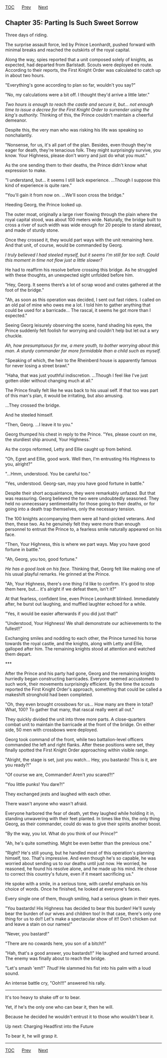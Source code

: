 [TOC](../readme.md)&nbsp;&nbsp;&nbsp;&nbsp;&nbsp;&nbsp;[Prev](index_split_009.md)&nbsp;&nbsp;&nbsp;&nbsp;&nbsp;&nbsp;[Next](index_split_011.md)



## Chapter 35: Parting Is Such Sweet Sorrow

Three days of riding.

The surprise assault force, led by Prince Leonhardt, pushed forward with
minimal breaks and reached the outskirts of the royal capital.

Along the way, spies reported that a unit composed solely of knights, as
expected, had departed from Barlstadt. Scouts were deployed en route.
According to their reports, the First Knight Order was calculated to
catch up in about two hours.

"Everything's gone according to plan so far, wouldn't you say?"

"No, my calculations were a bit off. I thought they'd arrive a little
later."

*Two hours is enough to reach the castle and secure it, but… not enough
time to issue a decree for the First Knight Order to surrender using the
king's authority.* Thinking of this, the Prince couldn't maintain a
cheerful demeanor.

Despite this, the very man who was risking his life was speaking so
nonchalantly.

"Nonsense, for us, it's all part of the plan. Besides, even though
they're eager for death, they're tenacious folk. They might surprisingly
survive, you know. Your Highness, please don't worry and just do what
you must."

As the one sending them to their deaths, the Prince didn't know what
expression to make.

"I understand, but... it seems I still lack experience. ...Though I
suppose this kind of experience is quite rare."

"You'll gain it from now on. ...We'll soon cross the bridge."

Heeding Georg, the Prince looked up.

The outer moat, originally a large river flowing through the plain where
the royal capital stood, was about 100 meters wide. Naturally, the
bridge built to cross a river of such width was wide enough for 20
people to stand abreast, and made of sturdy stone.

Once they crossed it, they would part ways with the unit remaining here.
And that unit, of course, would be commanded by Georg.

*I truly believed I had steeled myself, but it seems I’m still far too
soft. Could this moment in time not flow just a little slower?*

He had to reaffirm his resolve before crossing this bridge. As he
struggled with these thoughts, an unexpected sight unfolded before him.

"Hey, Georg. It seems there’s a lot of scrap wood and crates gathered at
the foot of the bridge."

"Ah, as soon as this operation was decided, I sent out fast riders. I
called on an old pal of mine who owes me a lot. I told him to gather
anything that could be used for a barricade... The rascal, it seems he
got more than I expected."

Seeing Georg leisurely observing the scene, hand shading his eyes, the
Prince suddenly felt foolish for worrying and couldn't help but let out
a wry chuckle.

*Ah, how presumptuous for me, a mere youth, to bother worrying about
this man. A sturdy commander far more formidable than a child such as
myself.*

"Speaking of which, the heir to the Rheinberd house is apparently famous
for never losing a street brawl."

"Haha, that was just youthful indiscretion. ...Though I feel like I've
just gotten older without changing much at all."

The Prince finally felt like he was back to his usual self. If that too
was part of this man's plan, it would be irritating, but also amusing.

...They crossed the bridge.

And he steeled himself.

"Then, Georg. ...I leave it to you."

Georg thumped his chest in reply to the Prince. "Yes, please count on
me, the sturdiest ship around, Your Highness."

As the corps reformed, Letty and Ellie caught up from behind.

"Oh, Egret and Ellie, good work. Well then, I'm entrusting His Highness
to you, alright?"

"...Hmm, understood. You be careful too."

"Yes, understood. Georg-san, may you have good fortune in battle."

Despite their short acquaintance, they were remarkably unfazed. But that
was reassuring. Georg believed the two were undoubtedly seasoned. They
held no unnecessary sentimentality for those going to their deaths, or
for going into a death trap themselves, only the necessary tension.

The 100 knights accompanying them were all hand-picked veterans. And
then, these two. As he genuinely felt they were more than enough
personnel to entrust the Prince to, a fearless smile naturally appeared
on his face.

"Then, Your Highness, this is where we part ways. May you have good
fortune in battle."

"Ah, Georg, you too, good fortune."

*He has a good look on his face.* Thinking that, Georg felt like making
one of his usual playful remarks. He grinned at the Prince.

"Ah, Your Highness, there's one thing I'd like to confirm. It's good to
stop them here, but... it's alright if we defeat them, isn't it?"

At that fearless, confident line, even Prince Leonhardt blinked.
Immediately after, he burst out laughing, and muffled laughter echoed
for a while.

"Yes, it would be easier afterwards if you did just that!"

"Understood, Your Highness! We shall demonstrate our achievements to the
fullest!!"

Exchanging smiles and nodding to each other, the Prince turned his horse
towards the royal castle, and the knights, along with Letty and Ellie,
galloped after him. The remaining knights stood at attention and watched
them depart.

\*\*\*

After the Prince and his party had gone, Georg and the remaining knights
hurriedly began constructing barricades. Everyone seemed accustomed to
such work, their movements surprisingly efficient. By the time the
scouts reported the First Knight Order's approach, something that could
be called a makeshift stronghold had been completed.

"Oh, they even brought crossbows for us... How many are there in total?
What, 100? To gather that many, that rascal really went all out."

They quickly divided the unit into three more parts. A close-quarters
combat unit to maintain the barricade at the front of the bridge. On
either side, 50 men with crossbows were deployed.

Georg took command of the front, while two battalion-level officers
commanded the left and right flanks. After these positions were set,
they finally spotted the First Knight Order approaching within visible
range.

"Alright, the stage is set, just you watch... Hey, you bastards! This is
it, are you ready?!"

"Of course we are, Commander! Aren't *you* scared?!"

"You little punks! You dare?!"

They exchanged jests and laughed with each other.

There wasn't anyone who wasn't afraid.

Everyone harbored the fear of death, yet they laughed while holding it
in, standing unwavering with their feet planted. In times like this, the
only thing Georg, as their commander, could do was to give their spirits
another boost.

"By the way, you lot. What do you think of our Prince?"

"Ah, he's quite something. Might be even better than the previous one."

"Right? He's still young, but he handled most of this operation's
planning himself, too. That's impressive. And even though he's so
capable, he was worried about sending us to our deaths until just now.
He worried, he reasoned, he found his resolve alone, and he made up his
mind. He chose to correct this country's future, even if it meant
sacrificing us."

He spoke with a smile, in a serious tone, with careful emphasis on his
choice of words. Once he finished, he looked at everyone's faces.

Every single one of them, though smiling, had a serious gleam in their
eyes.

"You bastards! His Highness has decided to bear this burden! He'll
surely bear the burden of our wives and children too! In that case,
there's only one thing for us to do!! Let's make a spectacular show of
it!! Don't chicken out and leave a stain on our names!"

"Never, you bastard!"

"There are no cowards here, you son of a bitch!!"

"Hah, that's a good answer, you bastards!!" He laughed and turned
around. The enemy was finally about to reach the bridge.

"Let's smash 'em!!" *Thud!* He slammed his fist into his palm with a
loud sound.

An intense battle cry, "Ooh!!!" answered his rally.

------------------------------------------------------------------------

It's too heavy to shake off or to bear.

Yet, if he's the only one who can bear it, then he will.

Because he decided he wouldn't entrust it to those who wouldn't bear it.

Up next: Charging Headfirst into the Future

To bear it, he will grasp it.


---
[TOC](../readme.md)&nbsp;&nbsp;&nbsp;&nbsp;&nbsp;&nbsp;[Prev](index_split_009.md)&nbsp;&nbsp;&nbsp;&nbsp;&nbsp;&nbsp;[Next](index_split_011.md)

